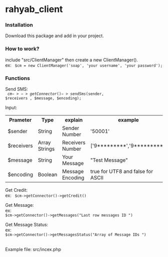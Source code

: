 # rahyab_client

<h3> Installation </h3>

Download this package and add in your project.

<h3> How to work? </h3>
include "src/ClientManager" then  create a new ClientManager().<br>
ex: <code> $cm = new ClientManager('soap', 'your username', 'your password'); </code>

<h3> Functions </h3>

Send SMS: <br> <code> $cm->->getConnector()->sendSms($sender, $receivers , $message, $encoding);</code>
<table>
<tr> Input: </tr>
<tr> <th> Prameter </th>  <th>  Type</th> <th> explain </th> <th> example </th>  </tr>
<tr> <td> $sender </td> <td> String </td> <td> Sender Number </td> <td> '50001' </td> </tr>
<tr> <td> $receivers </td> <td> Array Strings </td> <td> Receivers Number </td> <td> ['9*********','9*********'] </td> </tr>
<tr> <td> $message </td> <td> String </td> <td> Your Message </td> <td> "Test Message" </td> </tr>
<tr> <td> $encoding </td> <td> Boolean </td> <td> Message Encoding </td> <td> true for UTF8 and false for ASCII </td> </tr>
</table>


Get Credit:
 <br> ex: 
 <code> $cm->getConnector()->getCredit() </code>

Get Message:
  <br> ex: 
 <code> $cm->getConnector()->getMessages("Last row messages ID ") </code>

Get Message Status:
  <br> ex:
 <code> $cm->getConnector()->getMessagesStatus("Array of Message IDs ") </code>


<br>
Example file: src/incex.php
